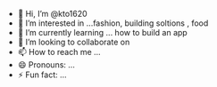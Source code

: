 - 👋 Hi, I’m @kto1620
- 👀 I’m interested in ...fashion, building soltions , food 
- 🌱 I’m currently learning ... how to build an app 
- 💞️ I’m looking to collaborate on 
- 📫 How to reach me ...
- 😄 Pronouns: ...
- ⚡ Fun fact: ...

<!---
kto1620/kto1620 is a ✨ special ✨ repository because its `README.md` (this file) appears on your GitHub profile.
You can click the Preview link to take a look at your changes.
--->
